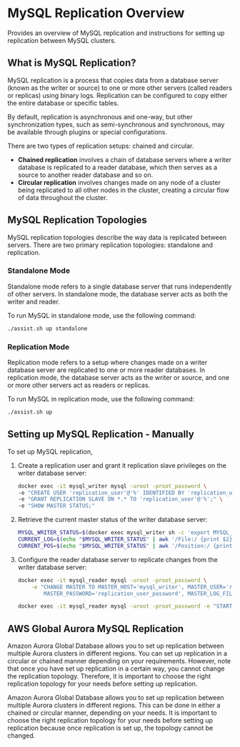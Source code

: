 # MySQL Replication Overview 

Provides an overview of MySQL replication and instructions for setting up replication between MySQL clusters.

## What is MySQL Replication?

MySQL replication is a process that copies data from a database server (known as the writer or source) to one or more other servers (called readers or replicas) using binary logs. Replication can be configured to copy either the entire database or specific tables.

By default, replication is asynchronous and one-way, but other synchronization types, such as semi-synchronous and synchronous, may be available through plugins or special configurations.

There are two types of replication setups: chained and circular.

* **Chained replication** involves a chain of database servers where a writer database is replicated to a reader database, which then serves as a source to another reader database and so on.
* **Circular replication** involves changes made on any node of a cluster being replicated to all other nodes in the cluster, creating a circular flow of data throughout the cluster.

## MySQL Replication Topologies

MySQL replication topologies describe the way data is replicated between servers. There are two primary replication topologies: standalone and replication.

### Standalone Mode

Standalone mode refers to a single database server that runs independently of other servers. In standalone mode, the database server acts as both the writer and reader.

To run MySQL in standalone mode, use the following command:

  ```sh
  ./assist.sh up standalone
  ```

### Replication Mode

Replication mode refers to a setup where changes made on a writer database server are replicated to one or more reader databases. In replication mode, the database server acts as the writer or source, and one or more other servers act as readers or replicas.

To run MySQL in replication mode, use the following command:

  ```sh
  ./assist.sh up
  ```

## Setting up MySQL Replication - Manually

To set up MySQL replication, 

1. Create a replication user and grant it replication slave privileges on the writer database server:
    ```sh
    docker exec -it mysql_writer mysql -uroot -proot_password \
    -e "CREATE USER 'replication_user'@'%' IDENTIFIED BY 'replication_user_password';" \
    -e "GRANT REPLICATION SLAVE ON *.* TO 'replication_user'@'%';" \
    -e "SHOW MASTER STATUS;"
    ```
2. Retrieve the current master status of the writer database server:
    ```sh
    MYSQL_WRITER_STATUS=$(docker exec mysql_writer sh -c 'export MYSQL_PWD=root_password; mysql -u root -e "SHOW MASTER STATUS\G"')
    CURRENT_LOG=$(echo "$MYSQL_WRITER_STATUS" | awk '/File:/ {print $2}')
    CURRENT_POS=$(echo "$MYSQL_WRITER_STATUS" | awk '/Position:/ {print $2}')
    ```
3. Configure the reader database server to replicate changes from the writer database server:
    ```sh
    docker exec -it mysql_reader mysql -uroot -proot_password \
        -e "CHANGE MASTER TO MASTER_HOST='mysql_writer', MASTER_USER='replication_user', \
            MASTER_PASSWORD='replication_user_password', MASTER_LOG_FILE='$CURRENT_LOG', MASTER_LOG_POS=$CURRENT_POS;"

    docker exec -it mysql_reader mysql -uroot -proot_password -e "START SLAVE;"
    ```



## AWS Global Aurora MySQL Replication

Amazon Aurora Global Database allows you to set up replication between multiple Aurora clusters in different regions. 
You can set up replication in a circular or chained manner depending on your requirements. 
However, note that once you have set up replication in a certain way, you cannot change the replication topology. 
Therefore, it is important to choose the right replication topology for your needs before setting up replication.

Amazon Aurora Global Database allows you to set up replication between multiple Aurora clusters in different regions. This can be done in either a chained or circular manner, depending on your needs. It is important to choose the right replication topology for your needs before setting up replication because once replication is set up, the topology cannot be changed.

